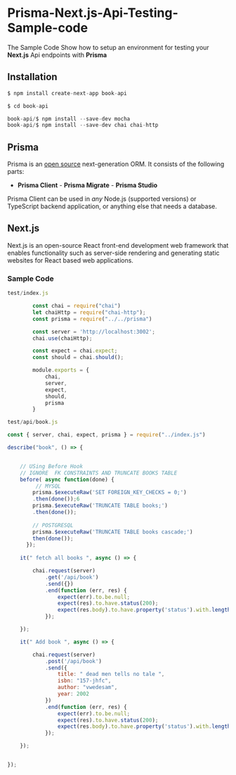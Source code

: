 # Prisma-Next.js-Api-Testing-Sample-code

The Sample Code Show how to setup an environment for testing your **Next.js** Api endpoints with **Prisma**


##  Installation
```js
$ npm install create-next-app book-api

$ cd book-api

book-api/$ npm install --save-dev mocha 
book-api/$ npm install --save-dev chai chai-http

```

## Prisma
Prisma is an [open source](https://github.com/prisma/prisma) next-generation ORM. It consists of the following parts:

  -   **Prisma Client**  - **Prisma Migrate**  - **Prisma Studio**

Prisma Client can be used in _any_ Node.js (supported versions) or TypeScript backend application, or anything else that needs a database.

## Next.js

Next.js is an open-source React front-end development web framework that enables functionality such as server-side rendering and generating static websites for React based web applications.

### Sample Code 

``` js
test/index.js

        const chai = require("chai")
        let chaiHttp = require("chai-http");
        const prisma = require("../../prisma")

        const server = 'http://localhost:3002';
        chai.use(chaiHttp);

        const expect = chai.expect;
        const should = chai.should();

        module.exports = {
            chai,
            server,
            expect,
            should,
            prisma
        }


```

```  js
test/api/book.js

const { server, chai, expect, prisma } = require("../index.js")

describe("book", () => {


    // USing Before Hook
    // IGNORE  FK CONSTRAINTS AND TRUNCATE BOOKS TABLE 
    before( async function(done) {
         // MYSQL
        prisma.$executeRaw('SET FOREIGN_KEY_CHECKS = 0;')
        .then(done());6
        prisma.$executeRaw('TRUNCATE TABLE books;')
        .then(done());
        
        // POSTGRESQL
        prisma.$executeRaw('TRUNCATE TABLE books cascade;')
        then(done());
      });
    
    it(" fetch all books ", async () => {

        chai.request(server)
            .get('/api/book')
            .send({})
            .end(function (err, res) {
                expect(err).to.be.null;
                expect(res).to.have.status(200);
                expect(res.body).to.have.property('status').with.lengthOf(7) // success
            });

    });

    it(" Add book ", async () => {

        chai.request(server)
            .post('/api/book')
            .send({ 
                title: " dead men tells no tale ",
                isbn: "157-jhfc",
                author: "vwedesam",
                year: 2002
            })
            .end(function (err, res) {
                expect(err).to.be.null;
                expect(res).to.have.status(200);
                expect(res.body).to.have.property('status').with.lengthOf(7) // success
            });

    });


});


``` 


